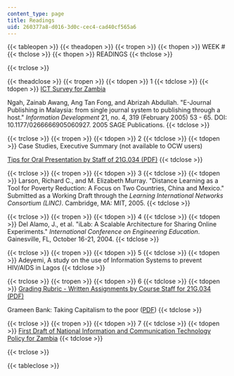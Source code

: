```yaml
---
content_type: page
title: Readings
uid: 260377a8-d016-3d0c-cec4-cad40cf565a6
---
```


{{< tableopen >}}
{{< theadopen >}}
{{< tropen >}}
{{< thopen >}}
WEEK #
{{< thclose >}}
{{< thopen >}}
READINGS
{{< thclose >}}

{{< trclose >}}

{{< theadclose >}}
{{< tropen >}}
{{< tdopen >}}
1
{{< tdclose >}}
{{< tdopen >}}
[ICT Survey for Zambia](http://www.eldis.org/go/about-eldis&id=15372&type=Document)  
  
Ngah, Zainab Awang, Ang Tan Fong, and Abrizah Abdullah. "E-Journal Publishing in Malaysia: from single journal system to publishing through a host." _Information Development_ 21, no. 4, 319 (February 2005) 53 - 65. DOI: 10.1177/0266666905060927. 2005 SAGE Publications.
{{< tdclose >}}

{{< trclose >}}
{{< tropen >}}
{{< tdopen >}}
2
{{< tdclose >}}
{{< tdopen >}}
Case Studies, Executive Summary (not available to OCW users)  
  
[Tips for Oral Presentation by Staff of 21G.034 (PDF)](/courses/21g-034-media-education-and-the-marketplace-fall-2005/resources/mit21g_034f05_tipsfororalp)
{{< tdclose >}}

{{< trclose >}}
{{< tropen >}}
{{< tdopen >}}
3
{{< tdclose >}}
{{< tdopen >}}
Larson, Richard C., and M. Elizabeth Murray. "Distance Learning as a Tool for Poverty Reduction: A Focus on Two Countries, China and Mexico." Submitted as a Working Draft through the _Learning International Networks Consortium (LINC)_. Cambridge, MA: MIT, 2005.
{{< tdclose >}}

{{< trclose >}}
{{< tropen >}}
{{< tdopen >}}
4
{{< tdclose >}}
{{< tdopen >}}
Del Alamo, J., et al. "iLab: A Scalable Architecture for Sharing Online Experiments." _International Conference on Engineering Education_. Gainesville, FL, October 16-21, 2004.
{{< tdclose >}}

{{< trclose >}}
{{< tropen >}}
{{< tdopen >}}
5
{{< tdclose >}}
{{< tdopen >}}
Adeyemi, A study on the use of Information Systems to prevent HIV/AIDS in Lagos
{{< tdclose >}}

{{< trclose >}}
{{< tropen >}}
{{< tdopen >}}
6
{{< tdclose >}}
{{< tdopen >}}
[Grading Rubric - Written Assignments by Course Staff for 21G.034 (PDF)](/courses/21g-034-media-education-and-the-marketplace-fall-2005/resources/mit21g_034f05_rubricforwri)  
  
Grameen Bank: Taking Capitalism to the poor ([PDF](https://www0.gsb.columbia.edu/mygsb/faculty/research/pubfiles/848/Grameen_Bank_v04.pdf))
{{< tdclose >}}

{{< trclose >}}
{{< tropen >}}
{{< tdopen >}}
7
{{< tdclose >}}
{{< tdopen >}}
[First Draft of National Information and Communication Technology Policy for Zambia](https://searchworks.stanford.edu/view/6288378)
{{< tdclose >}}

{{< trclose >}}

{{< tableclose >}}